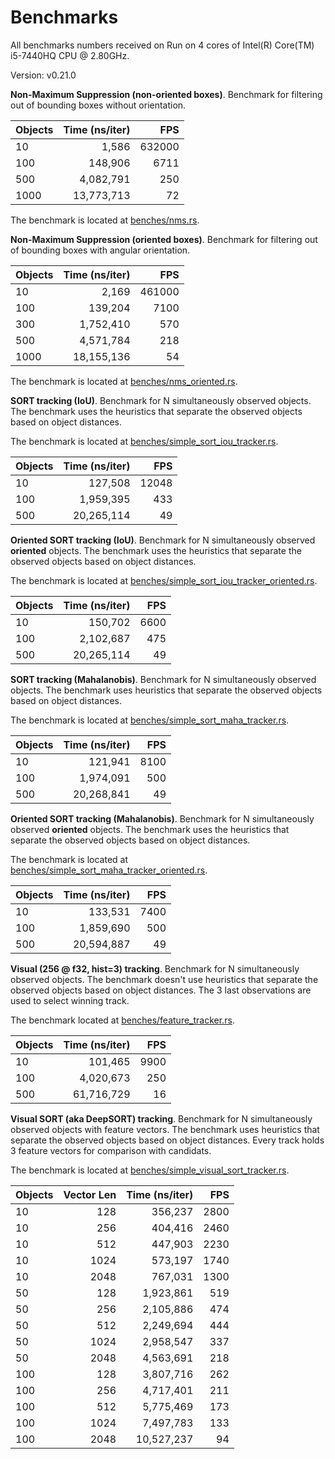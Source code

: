 # Benchmarks

All benchmarks numbers received on Run on 4 cores of Intel(R) Core(TM) i5-7440HQ CPU @ 2.80GHz.

Version: v0.21.0

**Non-Maximum Suppression (non-oriented boxes)**. Benchmark for filtering out of bounding boxes without orientation. 

| Objects |  Time (ns/iter) |     FPS |
|---------|----------------:|--------:|
| 10      |           1,586 |  632000 |
| 100     |         148,906 |    6711 |
| 500     |       4,082,791 |     250 |
| 1000    |      13,773,713 |      72 |

The benchmark is located at [benches/nms.rs](benches/nms.rs).

**Non-Maximum Suppression (oriented boxes)**. Benchmark for filtering out of bounding boxes with angular orientation. 

| Objects |   Time (ns/iter) |     FPS |
|---------|-----------------:|--------:|
| 10      |            2,169 |  461000 |
| 100     |          139,204 |    7100 |
| 300     |        1,752,410 |     570 |
| 500     |        4,571,784 |     218 |
| 1000    |       18,155,136 |      54 |


The benchmark is located at [benches/nms_oriented.rs](benches/nms_oriented.rs).

**SORT tracking (IoU)**. Benchmark for N simultaneously observed objects. The benchmark uses the heuristics that 
separate the observed objects based on object distances.

The benchmark is located at [benches/simple_sort_iou_tracker.rs](benches/simple_sort_iou_tracker.rs).

| Objects |  Time (ns/iter) |    FPS |
|---------|----------------:|-------:|
| 10      |         127,508 |  12048 |
| 100     |       1,959,395 |    433 |
| 500     |      20,265,114 |     49 |


**Oriented SORT tracking (IoU)**. Benchmark for N simultaneously observed **oriented** objects. The benchmark uses 
the heuristics that separate the observed objects based on object distances.

The benchmark is located at [benches/simple_sort_iou_tracker_oriented.rs](benches/simple_sort_iou_tracker_oriented.rs).

| Objects |  Time (ns/iter) |   FPS |
|---------|----------------:|------:|
| 10      |         150,702 |  6600 |
| 100     |       2,102,687 |   475 |
| 500     |      20,265,114 |    49 |

**SORT tracking (Mahalanobis)**. Benchmark for N simultaneously observed objects. The benchmark uses heuristics 
that separate the observed objects based on object distances.

The benchmark is located at [benches/simple_sort_maha_tracker.rs](benches/simple_sort_maha_tracker.rs).

| Objects |  Time (ns/iter) |   FPS |
|---------|----------------:|------:|
| 10      |         121,941 |  8100 |
| 100     |       1,974,091 |   500 |
| 500     |      20,268,841 |    49 |

**Oriented SORT tracking (Mahalanobis)**. Benchmark for N simultaneously observed **oriented** objects. The benchmark 
uses the heuristics that separate the observed objects based on object distances.

The benchmark is located at [benches/simple_sort_maha_tracker_oriented.rs](benches/simple_sort_maha_tracker_oriented.rs).

| Objects |  Time (ns/iter) |   FPS |
|---------|----------------:|------:|
| 10      |         133,531 |  7400 |
| 100     |       1,859,690 |   500 |
| 500     |      20,594,887 |    49 |

**Visual (256 @ f32, hist=3) tracking**. Benchmark for N simultaneously observed objects. The benchmark doesn't use 
heuristics that separate the observed objects based on object distances. The 3 last observations are used to select 
winning track.

The benchmark located at [benches/feature_tracker.rs](benches/feature_tracker.rs).

| Objects |  Time (ns/iter) |   FPS |
|---------|----------------:|------:|
| 10      |         101,465 |  9900 |
| 100     |       4,020,673 |   250 |
| 500     |      61,716,729 |    16 |

**Visual SORT (aka DeepSORT) tracking**. Benchmark for N simultaneously observed objects with feature vectors. The benchmark uses heuristics 
that separate the observed objects based on object distances. Every track holds 3 feature vectors for comparison with candidats.

The benchmark is located at [benches/simple_visual_sort_tracker.rs](benches/simple_visual_sort_tracker.rs).

| Objects |  Vector Len |  Time (ns/iter) |   FPS |
|---------|------------:|----------------:|------:|
| 10      |         128 |         356,237 |  2800 |
| 10      |         256 |         404,416 |  2460 |
| 10      |         512 |         447,903 |  2230 |
| 10      |        1024 |         573,197 |  1740 |
| 10      |        2048 |         767,031 |  1300 |
| 50      |         128 |       1,923,861 |   519 |
| 50      |         256 |       2,105,886 |   474 |
| 50      |         512 |       2,249,694 |   444 |
| 50      |        1024 |       2,958,547 |   337 |
| 50      |        2048 |       4,563,691 |   218 |
| 100     |         128 |       3,807,716 |   262 |
| 100     |         256 |       4,717,401 |   211 |
| 100     |         512 |       5,775,469 |   173 |
| 100     |        1024 |       7,497,783 |   133 |
| 100     |        2048 |      10,527,237 |    94 |
